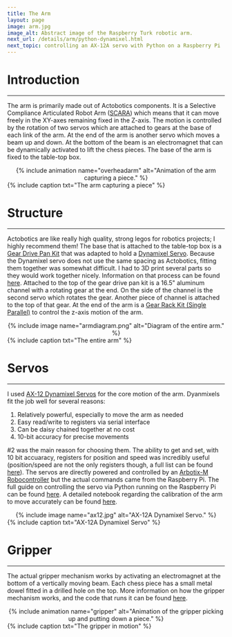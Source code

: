 ```yaml
---
title: The Arm
layout: page
image: arm.jpg
image_alt: Abstract image of the Raspberry Turk robotic arm.
next_url: /details/arm/python-dynamixel.html
next_topic: controlling an AX-12A servo with Python on a Raspberry Pi
---
```


# Introduction
---

The arm is primarily made out of Actobotics components. It is a Selective Compliance Articulated Robot Arm ([SCARA](https://en.wikipedia.org/wiki/SCARA)) which means that it can move freely in the XY-axes remaining fixed in the Z-axis. The motion is controlled by the rotation of two servos which are attached to gears at the base of each link of the arm. At the end of the arm is another servo which moves a beam up and down. At the bottom of the beam is an electromagnet that can be dynamically activated to lift the chess pieces. The base of the arm is fixed to the table-top box.

<center>{% include animation name="overheadarm" alt="Animation of the arm capturing a piece." %}</center>
{% include caption txt="The arm capturing a piece" %}

# Structure
---

Actobotics are like really high quality, strong legos for robotics projects; I highly recommend them! The base that is attached to the table-top box is a [Gear Drive Pan Kit](https://www.servocity.com/gear-drive-pan-kit) that was adapted to hold a [Dynamixel Servo](#servos). Because the Dynamixel servo does not use the same spacing as Actobotics, fitting them together was somewhat difficult. I had to 3D print several parts so they would work together nicely. Information on that process can be found [here](/details/arm/3dprint.html). Attached to the top of the gear drive pan kit is a 16.5" aluminum channel with a rotating gear at the end. On the side of the channel is the second servo which rotates the gear. Another piece of channel is attached to the top of that gear. At the end of the arm is a [Gear Rack Kit (Single Parallel)](https://www.servocity.com/785-gear-rack-kit-637169) to control the z-axis motion of the arm.

<center>{% include image name="armdiagram.png" alt="Diagram of the entire arm." %}</center>
{% include caption txt="The entire arm" %}

# Servos
---

I used [AX-12 Dynamixel Servos](http://www.trossenrobotics.com/dynamixel-ax-12-robot-actuator.aspx) for the core motion of the arm. Dyanmixels fit the job well for several reasons:

1. Relatively powerful, especially to move the arm as needed
2. Easy read/write to registers via serial interface
3. Can be daisy chained together at no cost
4. 10-bit accuracy for precise movements

\#2 was the main reason for choosing them. The ability to get and set, with 10 bit accuaracy, registers for position and speed was incredibly useful (position/speed are not the only registers though, a full list can be found [here](http://support.robotis.com/en/product/actuator/dynamixel/ax_series/dxl_ax_actuator.htm#Actuator_Address_0C)). The servos are directly powered and controlled by an [Arbotix-M Robocontroller](http://www.trossenrobotics.com/p/arbotix-robot-controller.aspx) but the actual commands came from the Raspberry Pi. The full guide on controlling the servo via Python running on the Raspberry Pi can be found [here](/details/arm/python-dynamixel.html). A detailed notebook regarding the calibration of the arm to move accurately can be found [here](/notebooks/arm_error_correction.html).

<center>{% include image name="ax12.jpg" alt="AX-12A Dynamixel Servo." %}</center>
{% include caption txt="AX-12A Dynamixel Servo" %}

# Gripper
---

The actual gripper mechanism works by activating an electromagnet at the bottom of a vertically moving beam. Each chess piece has a small metal dowel fitted in a drilled hole on the top. More information on how the gripper mechanism works, and the code that runs it can be found [here](/details/arm/gripper.html).

<center>{% include animation name="gripper" alt="Animation of the gripper picking up and putting down a piece." %}</center>
{% include caption txt="The gripper in motion" %}
